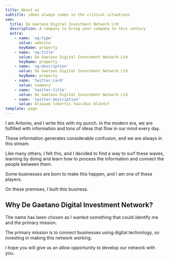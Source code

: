```yaml
---
title: About us
subtitle: ideas always comes in the critical situations
seo:
  title: De Gaetano Digital Investment Network Ltd
  description: A company to bring your company to this century
  extra:
    - name: 'og:type'
      value: website
      keyName: property
    - name: 'og:title'
      value: De Gaetano Digital Investment Network Ltd
      keyName: property
    - name: 'og:description'
      value: De Gaetano Digital Investment Network Ltd
      keyName: property
    - name: 'twitter:card'
      value: summary
    - name: 'twitter:title'
      value: De Gaetano Digital Investment Network Ltd
    - name: 'twitter:description'
      value: Aliquam lobortis faucibus blandit
template: page
---
```

I am Antonio, and I write this with my punch. In the modern era, we are fulfilled with information and tons of ideas that flow in our mind every day. 

These information generates considerable confusion, and we are always in this stream. 

Like many others, I felt this, and I decided to find a way to surf these waves, learning by doing and learn how to process the information and connect the people between them.

Some businesses are born to make this happen, and I am one of these players. 

On these premises, I built this business. 

## Why De Gaetano Digital Investment Network? 

The name has been chosen as I wanted something that could identify me and the primary mission. 

The primary mission is to connect businesses using digital technology, so investing in making this network working. 

I hope you will give us an allow opportunity to develop our network with you. 



 
